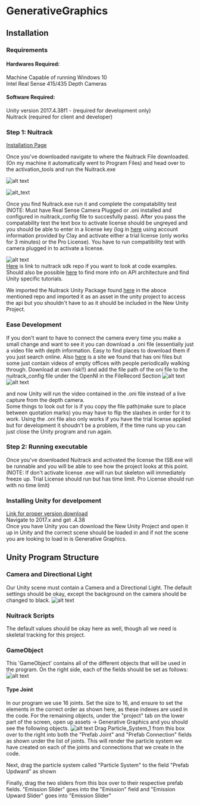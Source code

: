 # GenerativeGraphics

## Installation
### Requirements
#### Hardwares Required:
Machine Capable of running Windows 10  
Intel Real Sense 415/435 Depth Cameras 
#### Software Required:
Unity version 2017.4.38f1 - (required for development only)  
Nuitrack (required for client and developer)
### Step 1: Nuitrack
  [Installation Page](http://download.3divi.com/Nuitrack/doc/Installation_page.html)  
    
  Once you've downloaded navigate to where the Nuitrack File downloaded. (On my machine it automatically went to Program Files) and head over to the activation_tools and run the Nuitrack.exe  
  
  ![alt text](https://github.com/sumara523/GenerativeGraphics/blob/master/images/NuitrackExe.PNG)<br />
  
  ![alt_text](https://github.com/sumara523/GenerativeGraphics/blob/master/images/ActivationTool.PNG)<br /> 
    
   Once you find Nuitrack.exe run it and complete the compatability test (NOTE: Must have Real Sense Camera Plugged or .oni installed and configured in nuitrack_config file to succesfully pass). After you pass the compatability test the text box to activate license should be ungreyed and you should be able to enter in a license key (log in [here](https://cognitive.3divi.com/app/nuitrack/login/) using account information provided by Clay and activate either a trial license (only works for 3 minutes) or the Pro License). You have to run compatibility test with camera plugged in to activate a license.<br />   
     
 ![alt text](https://github.com/sumara523/GenerativeGraphics/blob/master/images/NuitrackLogin.PNG)
 <br /> 
 [Here](https://github.com/3DiVi/nuitrack-sdk) is link to nuitrack sdk repo if you want to look at code examples. Should also be possible  [here](http://download.3divi.com/Nuitrack/doc/index.html) to find more info on API architecture and find Unity specific tutorials.  
 
 We imported the Nuitrack Unity Package found [here](https://github.com/3DiVi/nuitrack-sdk/tree/master/Unity3D) in the aboce mentioned repo and imported it as an asset in the unity project to access the api but you shouldn't have to as it should be included in the New Unity Project.  
 
### Ease Development 
If you don't want to have to connect the camera every time you make a small change and want to see it  you can download a .oni file (essentially just a video file with depth information. Easy to find places to download them if you just search online. Also [here](http://www.jvcref.com/files/oni/?C=S;O=A) is a site we found that has oni files but some just contain videos of empty offices with people periodically walking through. Download at own risk!!) and add the file path of the oni file to the nuitrack_config file under the OpenNI in the FileRecord Section
![alt text](https://github.com/sumara523/GenerativeGraphics/blob/master/images/ConfigLocation.PNG)
![alt text](https://github.com/sumara523/GenerativeGraphics/blob/master/images/NuitrackConfig.PNG)  

and now Unity will run the video contained in the .oni file instead of a live capture from the depth camera.  
Some things to look out for is if you copy the file path(make sure to place between quotation marks) you may have to flip the slashes in order for it to work. Using the .oni file also only works if you have the trial license applied but for development it shoudn't be a problem, if the time runs up you can just close the Unity program and run again.
### Step 2: Running executable  
Once you've downloaded Nuitrack and activated the license the ISB.exe will be runnable and you will be able to see how the project looks at this point. (NOTE: If don't activate license .exe will run but skeleton will immediately freeze up. Trial License should run but has time limit. Pro License should run with no time limit)
### Installing Unity for develpoment
[Link for proper version download](https://unity3d.com/get-unity/download/archive)   
Navigate to 2017.x and get .4.38  
Once you have Unity you can download the New Unity Project and open it up in Unity and the correct scene should be loaded in and if not the scene you are looking to load in is Generative Graphics.
## Unity Program Structure
### Camera and Directional Light
Our Unity scene must contain a Camera and a Directional Light. The default settings should be okay, except the background on the camera should be changed to black.
![alt text](https://github.com/sumara523/GenerativeGraphics/blob/master/images/camera.png)

### Nuitrack Scripts
The default values should be okay here as well, though all we need is skeletal tracking for this project.

### GameObject
This 'GameObject' contains all of the different objects that will be used in the program. On the right side, each of the fields should be set as follows:
![alt text](https://github.com/sumara523/GenerativeGraphics/blob/bens_readme/images/game_objects.png)
#### Type Joint
In our program we use 16 joints. Set the size to 16, and ensure to set the elements in the correct order as shown here, as these indexes are used in the code.
For the remaining objects, under the "project" tab on the lower part of the screen, open up assets -> Generative Graphics and you should see the following objects.
![alt text](https://github.com/sumara523/GenerativeGraphics/blob/bens_readme/images/assets.png)
Drag Particle_System_1 from this box over to the right into both the "Prefab Joint" and "Prefab Connection" fields as shown under the list of joints. This will render the particle system we have created on each of the joints and connections that we create in the code.

Next, drag the particle system called "Particle System" to the field "Prefab Updward" as shown

Finally, drag the two sliders from this box over to their respective prefab fields. "Emission Slider" goes into the "Emission" field and "Emission Upward Slider" goes into "Emission Slider"

